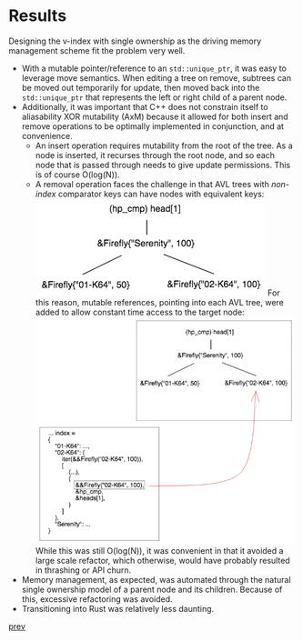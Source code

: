 # Results

Designing the v-index with single ownership as the driving memory management scheme fit the problem very well. 
- With a mutable pointer/reference to an `std::unique_ptr`, it was easy to leverage move semantics. When editing a tree on remove, subtrees can be moved out temporarily for update, then moved back into the `std::unique_ptr` that represents the left or right child of a parent node.  
- Additionally, it was important that C++ does not constrain itself to aliasability XOR mutability (AxM) because it allowed for both insert and remove operations to be optimally implemented in conjunction, and at convenience. 
    - An insert operation requires mutability from the root of the tree. As a node is inserted, it recurses through the root node, and so each node that is passed through needs to give update permissions. This is of course O(log(N)).
    - A removal operation faces the challenge in that AVL trees with *non-index* comparator keys can have nodes with equivalent keys: ![v_index_dupl_cmp_key](v_index_dupl_cmp_key.png) 
    For this reason, mutable references, pointing into each AVL tree, were added to allow constant time access to the target node: ![v_index_dupl_cmp_key_sln](v_index_dupl_cmp_key_sln.png) While this was still O(log(N)), it was convenient in that it avoided a large scale refactor, which otherwise, would have probably resulted in thrashing or API churn.
- Memory management, as expected, was automated through the natural single ownership model of a parent node and its children. Because of this, excessive refactoring was avoided. 
- Transitioning into Rust was relatively less daunting.

[prev](part6.md)
